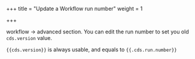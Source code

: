 +++
title = "Update a Workflow run number"
weight = 1

+++

workflow -> advanced section. You can edit the run number to set you old `cds.version` value.

`{{cds.version}}` is always usable, and equals to `{{.cds.run.number}}`

